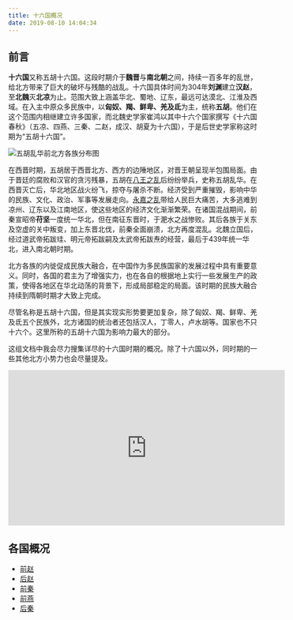 ```yaml
---
title: 十六国概况
date: 2019-08-10 14:04:34
---
```


## 前言

**十六国**又称五胡十六国。这段时期介于**魏晋**与**南北朝**之间，持续一百多年的乱世，给北方带来了巨大的破坏与残酷的战乱。十六国具体时间为304年**刘渊**建立**汉赵**，至**北魏**灭**北凉**为止。范围大致上涵盖华北、蜀地、辽东，最远可达漠北、江淮及西域。在入主中原众多民族中，以**匈奴、羯、鲜卑、羌及氐**为主，统称**五胡**。他们在这个范围内相继建立许多国家，而北魏史学家崔鸿以其中十六个国家撰写《十六国春秋》（五凉、四燕、三秦、二赵，成汉、胡夏为十六国），于是后世史学家称这时期为“五胡十六国”。

![五胡乱华前北方各族分布图](https://upload.wikimedia.org/wikipedia/commons/thumb/f/fd/%E8%A5%BF%E6%99%89%E6%99%82%E6%9C%9F%E5%8C%97%E6%96%B9%E5%90%84%E6%97%8F%E5%88%86%E5%B8%83%E5%9C%96.png/560px-%E8%A5%BF%E6%99%89%E6%99%82%E6%9C%9F%E5%8C%97%E6%96%B9%E5%90%84%E6%97%8F%E5%88%86%E5%B8%83%E5%9C%96.png)

在西晋时期，五胡居于西晋北方、西方的边陲地区，对晋王朝呈现半包围局面。由于晋廷的腐败和汉官的贪污残暴，五胡在[八王之乱](../八王之乱.html)后纷纷举兵，史称五胡乱华。在西晋灭亡后，华北地区战火纷飞，掠夺与屠杀不断。经济受到严重摧毁，影响中华的民族、文化、政治、军事等发展走向。[永嘉之乱](../永嘉之乱.html)带给人民巨大痛苦，大多逃难到凉州、辽东以及江南地区，使这些地区的经济文化渐渐繁荣。在诸国混战期间，前秦宣昭帝**苻坚**一度统一华北，但在南征东晋时，于淝水之战惨败。其后各族于关东及空虚的关中叛变，加上东晋北伐，前秦全面崩溃，北方再度混乱。北魏立国后，经过道武帝拓跋珪、明元帝拓跋嗣及太武帝拓跋焘的经营，最后于439年统一华北，进入南北朝时期。

北方各族的内徙促成民族大融合，在中国作为多民族国家的发展过程中具有重要意义。同时，各国的君主为了增强实力，也在各自的根据地上实行一些发展生产的政策，使得各地区在华北动荡的背景下，形成局部稳定的局面。该时期的民族大融合持续到隋朝时期才大致上完成。

尽管名称是五胡十六国，但是其实现实形势要更加复杂，除了匈奴、羯、鲜卑、羌及氐五个民族外，北方诸国的统治者还包括汉人，丁零人，卢水胡等。国家也不只十六个。这里所称的五胡十六国为影响力最大的部分。

这组文档中我会尽力搜集详尽的十六国时期的概况。除了十六国以外，同时期的一些其他北方小势力也会尽量提及。

<iframe width="560" height="315" src="https://www.youtube.com/embed/pZ-kMiuvU44" frameborder="0" allow="accelerometer; autoplay; encrypted-media; gyroscope; picture-in-picture" allowfullscreen></iframe>

## 各国概况

- [前赵](./前赵.html)
- [后赵](./后赵.html)
- [前秦](./前秦.html)
- [前燕](./前燕.html)
- [后秦](./后秦.html)
